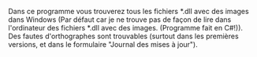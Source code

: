  Dans ce programme vous trouverez tous les fichiers *.dll avec des images dans Windows (Par défaut car je ne trouve pas de façon de lire dans l'ordinateur des fichiers
 *.dll avec des images. (Programme fait en C#!)). Des fautes d'orthographes sont trouvables (surtout dans les premières versions, et dans le formulaire "Journal des 
 mises à jour").
